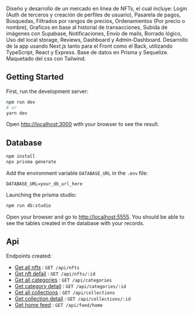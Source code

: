 Diseño y desarrollo de un mercado en línea de NFTs, el cual incluye: Login (Auth de terceros y creación de perfiles de usuario), Pasarela de pagos, Búsquedas, Filtrados por rangos de precios, Ordenamientos (Por precio o nombre), Graficos en base al historial de transacciones, Subida de imágenes con Supabase, Notificaciones, Envío de mails, Borrado lógico, Uso del local storage, Reviews, Dashboard y Admin-Dashboard.
Desarrollo de la app usando Next.js tanto para el Front como el Back, utilizando TypeScript, React y Express. Base de datos en Prisma y Sequelize. Maquetado del css con Tailwind.


## Getting Started

First, run the development server:

```bash
npm run dev
# or
yarn dev
```

Open [http://localhost:3000](http://localhost:3000) with your browser to see the result.

## Database

```bash
npm install
npx prisma generate
```

Add the environment variable `DATABASE_URL` in the `.env` file:

```
DATABASE_URL=your_db_url_here
```

Launching the prisma studio:

```bash
npm run db:studio
```

Open your browser and go to [http://localhost:5555](http://localhost:5555).
You should be able to see the tables created in the database with your records.

## Api

Endpoints created:

- [Get all nfts](docs/nfts/getAll.md) : `GET /api/nfts`
- [Get nft defail](docs/nfts/getById.md) : `GET /api/nfts/:id`
- [Get all categories](docs/categories/getAll.md) : `GET /api/categories`
- [Get category detail](docs/categories/getById.md) : `GET /api/categories/:id`
- [Get all collections](docs/collections/getAll.md) : `GET /api/collections`
- [Get collection detail](docs/collections/getById.md) : `GET /api/collections/:id`
- [Get home feed](docs/feed/home.md) : `GET /api/feed/home`
